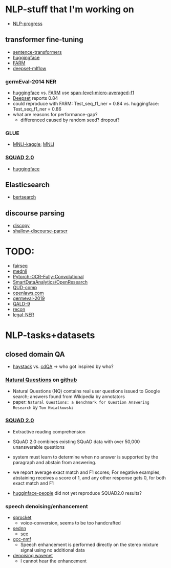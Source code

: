 # NLP-stuff that I'm working on
* [NLP-progress](https://github.com/sebastianruder/NLP-progress)

## transformer fine-tuning
* [sentence-transformers](https://github.com/UKPLab/sentence-transformers)
* [huggingface](https://github.com/huggingface/transformers)
* [FARM](https://github.com/deepset-ai/FARM)
* [deepset-mlflow](https://public-mlflow.deepset.ai/#/)

### germEval-2014 NER 
* [huggingface](https://github.com/huggingface/transformers/blob/7296f1010b6faaf3b1fb409bc5a9ebadcea51973/examples/run_ner.py#L28) vs. [FARM](https://github.com/deepset-ai/FARM/blob/7b60e4ea12c82185196bd6de9c33baeefe8bd75b/farm/metrics.py#L5) use [span-level-micro-averaged-f1](https://github.com/chakki-works/seqeval/blob/445d99798f6969f606dbf5978d936d5a8b33bbd1/seqeval/metrics/sequence_labeling.py#L116)
* [Deepset](https://deepset.ai/german-bert) reports 0.84
* could reproduce with FARM: Test_seq_f1_ner = 0.84 vs. huggingface: Test_seq_f1_ner =  0.86
* what are reasons for performance-gap?
    * differenced caused by random seed? dropout?
    
### GLUE
* [MNLI-kaggle](https://inclass.kaggle.com/c/multinli-matched-open-evaluation/data); [MNLI](https://www.nyu.edu/projects/bowman/multinli/)

### [SQUAD 2.0](https://rajpurkar.github.io/SQuAD-explorer)

* [huggingface](https://huggingface.co/transformers/examples.html#squad)

## Elasticsearch
* [bertsearch](https://github.com/Hironsan/bertsearch)

## discourse parsing
* [discopy](https://github.com/rknaebel/discopy)
* [shallow-discourse-parser](https://github.com/atreyasha/shallow-discourse-parser)

# TODO: 
* [fairseq](https://github.com/pytorch/fairseq)
* [mednli](https://github.com/jgc128/mednli)
* [Pytorch-OCR-Fully-Convolutional](https://github.com/lysecret2/Pytorch-OCR-Fully-Convolutional)
* [SmartDataAnalytics/OpenResearch](https://github.com/SmartDataAnalytics/OpenResearch)
* [QUD-comp](https://github.com/QUD-comp/QUD-comp)
* [openlaws.com](https://openlaws.com/home)
* [germeval-2019](https://www.inf.uni-hamburg.de/en/inst/ab/lt/resources/data/germeval-2019-hmc.html)
* [QALD-9](http://2018.nliwod.org/challenge)
* [recon](https://github.com/DFKI-NLP/recon)
* [legal-NER](https://github.com/openlegaldata/legal-ner)

# NLP-tasks+datasets

## closed domain QA
* [haystack](https://github.com/deepset-ai/haystack) vs. [cdQA](https://github.com/cdqa-suite/cdQA#Evaluating-models) -> who got inspired by who?

### [Natural Questions](https://ai.google.com/research/NaturalQuestions/dataset) on [github](https://github.com/google-research-datasets/natural-questions)
* Natural Questions (NQ) contains real user questions issued to Google search; answers found from Wikipedia by annotators
* paper: `Natural Questions: a Benchmark for Question Answering Research` by `Tom Kwiatkowski`

### [SQUAD 2.0](https://rajpurkar.github.io/SQuAD-explorer/)
* Extractive reading comprehension
* SQuAD 2.0 combines existing SQuAD data with over 50,000 unanswerable questions 
* system must learn to determine when no answer is supported by the paragraph and abstain from answering.
* we report average exact match and F1 scores; For negative examples, abstaining receives a score of 1, and any other response gets 0, for both exact match and F1

* [hugginface-people](https://github.com/huggingface/transformers/issues/947) did not yet reproduce SQUAD2.0 results?

### speech denoising/enhancement

* [sprocket](https://github.com/k2kobayashi/sprocket)
    * voice-conversion, seems to be too handcrafted
* [sednn](https://github.com/yongxuUSTC/sednn)
    * [see](https://github.com/yongxuUSTC/sednn/tree/master/mixture2clean_dnn)
* [gcc-nmf](https://github.com/seanwood/gcc-nmf)
    * Speech enhancement is performed directly on the stereo mixture signal using no additional data
* [denoising wavenet](https://github.com/drethage/speech-denoising-wavenet)
    * I cannot hear the enhancement